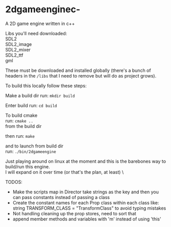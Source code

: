 # 2dgameenginec-

A 2D game engine written in c++

Libs you'll need downloaded:\
SDL2\
SDL2_image\
SDL2_mixer\
SDL2_ttf\
gml

These must be downloaded and installed globally (there's a bunch of headers in the `/libs` that I need to remove but will do as project grows).

To build this locally follow these steps:

Make a build dir
run: `mkdir build`

Enter build
run: `cd build`

To build cmake\
run: `cmake ..`\
from the build dir

then run: `make`

and to launch from build dir \
run: `./bin/2dgameengine`

Just playing around on linux at the moment and this is the barebones way to build/run this engine.\
I will expand on it over time (or that's the plan, at least) \

TODOS:

- Make the scripts map in Director take strings as the key
  and then you can pass constants instead of passing a class
- Create the constant names for each Prop class within each class
  like: string TRANSFORM_CLASS = "TransformClass" to avoid
  typing mistakes
- Not handling cleaning up the prop stores, need to sort that
- append member methods and variables with 'm' instead of using 'this'
